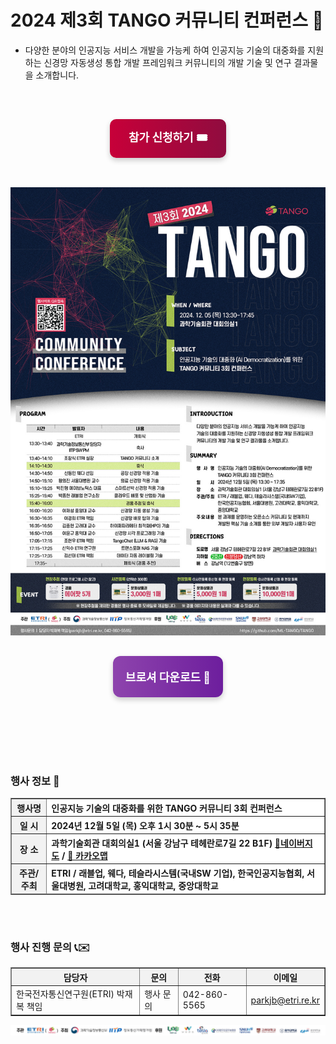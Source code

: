 # 2024 제3회 TANGO 커뮤니티 컨퍼런스 🎄
- 다양한 분야의 인공지능 서비스 개발을 가능케 하여 인공지능 기술의 대중화를 지원하는 신경망 자동생성 통합 개발 프레임워크 커뮤니티의 개발 기술 및 연구 결과물을 소개합니다.

<br>

 <!-- 참가 접수하기 버튼 -->
<div style="text-align: center; margin: 30px 0;">
    <a href="https://forms.office.com/r/xG9zrQE3k8" 
       target="_blank" 
       style="display: inline-block;
              width: auto;
              padding: 15px 30px;
              font-size: 18px;
              font-weight: bold;
              color: #fff;
              background: linear-gradient(90deg, #C70039, #900C3F);
              text-decoration: none;
              border-radius: 10px;
              box-shadow: 0 4px 8px rgba(0, 0, 0, 0.2);
              transition: background 0.3s ease, transform 0.2s ease;">
        참가 신청하기 🎟 
    </a>
</div>

<br>
<img src="img/2024_1120_1351_poster.jpg">

<div style="display: flex; justify-content: center; margin: 30px 0;">
    <a id="pdf" href="https://raw.githubusercontent.com/aitango/aitango/refs/heads/main/2024_TANGO_brochure.pdf" 
       style="display: inline-block;
              width: auto;
              padding: 20px;
              font-size: 18px;
              font-weight: bold;
              color: #fff;
              text-align: center;
              background: linear-gradient(90deg, #8e44ad, #6d1e9d);
              text-decoration: none;
              border-radius: 12px;
              box-shadow: 0 4px 8px rgba(0, 0, 0, 0.2);
              transition: transform 0.2s ease, box-shadow 0.3s ease;
              overflow: hidden;">
        브로셔 다운로드 💎 
    </a>
</div>

<style>
    a:hover {
        transform: translateY(-5px);
    }
</style>


<br>
<br>
<br>
<br>

### 행사 정보 🚀

<table border="1" cellpadding="10" cellspacing="0" style="width: 100%; border-collapse: collapse;">
  <thead>
    <tr style="background-color: #f2f2f2; text-align: center;">
      <th style="font-weight: bold;">행사명</th>
      <th colspan="3" style="text-align: left; background-color: #fff;">인공지능 기술의 대중화를 위한 TANGO 커뮤니티 3회 컨퍼런스</th>
    </tr>
    <tr style="background-color: #f2f2f2; text-align: center;">
      <th style="font-weight: bold;">일 시</th>
      <th colspan="3" style="text-align: left; background-color: #fff;">2024년 12월 5일 (목) 오후 1시 30분 ~ 5시 35분</th>
    </tr>
    <tr style="background-color: #f2f2f2; text-align: center;">
      <th style="font-weight: bold;">장 소</th>
      <th colspan="3" style="text-align: left; background-color: #fff;">과학기술회관 대회의실1 (서울 강남구 테헤란로7길 22 B1F) <a href="https://naver.me/5Q4ucnAe" target="_blank"> 📗네이버지도</a> / <a href="https://place.map.kakao.com/1549212044" target="_blank">📒 카카오맵</a></th>
    </tr>
    <tr style="background-color: #f2f2f2; text-align: center;">
      <th style="font-weight: bold;">주관/주최</th>
      <th colspan="3" style="text-align: left; background-color: #fff;">ETRI / 래블업, 웨다, 테슬라시스템(국내SW 기업), 한국인공지능협회, 서울대병원, 고려대학교, 홍익대학교, 중앙대학교</th>
    </tr>
  </thead>
</table>



<br><br>


### 행사 진행 문의 📞✉️
<table border="1" cellpadding="10" cellspacing="0" style="width: 100%; border-collapse: collapse;">
  <thead>
    <tr style="background-color: #f2f2f2; text-align: center;">
      <th style="font-weight: bold;">담당자</th>
      <th style="font-weight: bold;">문의</th>
      <th style="font-weight: bold;">전화</th>
      <th style="font-weight: bold;">이메일</th>
    </tr>
  </thead>
  <tbody>
    <tr>
      <td>한국전자통신연구원(ETRI) 박재복 책임</td>
      <td>행사 문의</td>
      <td>042-860-5565</td>
      <td><a href="mailto:parkjb@etri.re.kr">parkjb@etri.re.kr</a></td>
    </tr>
  </tbody>
</table>

<img src="img/logos.png">
